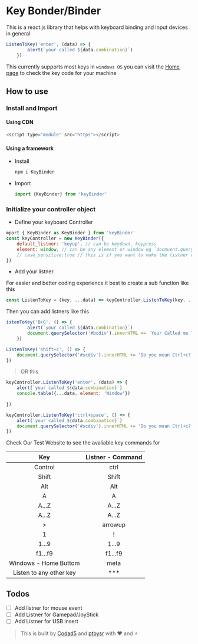 # Key Bonder/Binder

This is a react.js library that helps with keyboard binding and input devices in general

```js
ListenToKey('enter', (data) => {
        alert(`your called ${data.combination}`)
    })
```

This currently supports most keys in `windows OS` you can visit the [Home page]() to check the key code for your machine 

## How to use
### Install and Import

#### Using CDN
```js
<script type="module" src="https"></script>
```

#### Using a framework
- Install
    ```bash
    npm i KeyBinder
    ```
- Import
    ```js
    import {KeyBinder} from 'keyBinder'
    ```
        
### Initialize your controller object

- Define your keyboard Controller
```js
mport { KeyBinder as KeyBinder } from 'keyBinder'
const keyController = new KeyBinder({
    default_listner: 'keyup', // can be keydown, keypress
    element: window, // can be any element or window eg `docmuent.querySelector('.myeditor')
    // case_sensitive:true // this is if you want to make the listner case sensitive
})
```

- Add your listner

For easier and better coding experience it best to create a sub function like this 
```js
const ListenToKey = (key, ...data) => keyController.ListenToKey(key, ...data)
```
Then you can add listners like this 
```js 
istenToKey('B+G', () => {
        alert(`your called ${data.combination}`)
        document.querySelector('#bcdiv').innerHTML += 'Your Called me ?'
    })

ListenToKey('shift+c', () => {
    document.querySelector('#scdiv').innerHTML += 'Do you mean Ctrl+c? try Ctrl+c'
})

```
> OR this
```js
keyController.ListenToKey('enter', (data) => {
    alert(`your called ${data.combination}`)
    console.table({...data, element: 'Window'})
    
})

keyController.ListenToKey('ctrl+space', () => {
    alert(`your called ${data.combination}`)
    document.querySelector('#scdiv').innerHTML += 'Do you mean Ctrl+c? try Ctrl+c'
})
```

Check Our Test Website to see the avaliable key commands for


| Key | Listner - Command | 
| :---: | :---: | 
| Control | ctrl |
| Shift | Shift |
| Alt | Alt |
| A | A |
| A...Z | A...Z | 
| A...Z | A...Z | 
| > | arrowup |
1 | !
1...9 | 1...9
f1...f9 | f1...f9
Windows - Home Buttom | meta
| Listen to any other key | ***

## Todos
- [ ] Add listner for mouse event
- [ ] Add Listner for Gamepad/JoyStick
- [ ] Add Listner for USB insert

> This is built by [Codad5](https://github.com/codad5) and [ptbysr](https://github.com/ptbysr) with ❤ and ⚡

